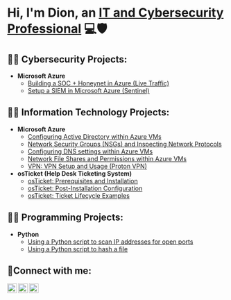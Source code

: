 <h1>Hi, I'm Dion, an <a href="https://www.linkedin.com/in/dion-alexander-682b04233/">IT and Cybersecurity Professional</a> 💻🛡</h1>

<h2>👨‍💻 Cybersecurity Projects:</h2>

- <b>Microsoft Azure</b>
  - [Building a SOC + Honeynet in Azure (Live Traffic)](https://github.com/DionAlexander1/Building-a-SOC-Honeynet-in-Azure-Live-Traffic-)                        
  - [Setup a SIEM in Microsoft Azure (Sentinel)](https://github.com/DionAlexander1/Setup-a-SIEM-in-Microsoft-Azure-Sentinel-)

<h2>👨‍💻 Information Technology Projects:</h2>

- <b>Microsoft Azure</b>
  - [Configuring Active Directory within Azure VMs](https://github.com/chrisignas/configure-ad)
  - [Network Security Groups (NSGs) and Inspecting Network Protocols](https://github.com/chrisignas/azure-network-protocols)
  - [Configuring DNS settings within Azure VMs](https://github.com/chrisignas/configure-dns)
  - [Network File Shares and Permissions within Azure VMs](https://github.com/chrisignas/configure-network-file-shares-and-permissions)
  - [VPN: VPN Setup and Usage (Proton VPN)](https://github.com/sidiaz1991/VPN-setup)
- <b>osTicket (Help Desk Ticketing System)</b>
  - [osTicket: Prerequisites and Installation](https://github.com/chrisignas/osticket-prereqs)
  - [osTicket: Post-Installation Configuration](https://github.com/chrisignas/post-install-config)
  - [osTicket: Ticket Lifecycle Examples](https://github.com/chrisignas/ticket-lifecycle)
    
<h2>👨‍💻 Programming Projects:</h2>

- <b>Python</b>
  - [Using a Python script to scan IP addresses for open ports](https://github.com/chrisignas/configure-network-file-shares-and-permissions)
  - [Using a Python script to hash a file](https://github.com/sidiaz1991/VPN-setup)


<h2>🤳Connect with me:</h2>

[<img align="left" alt="Chris | Twitter" width="22px" src="https://cdn.jsdelivr.net/npm/simple-icons@v3/icons/twitter.svg" />][twitter]
[<img align="left" alt="Chris | LinkedIn" width="22px" src="https://cdn.jsdelivr.net/npm/simple-icons@v3/icons/linkedin.svg" />][linkedin]
[<img align="left" alt="Chris | Instagram" width="22px" src="https://cdn.jsdelivr.net/npm/simple-icons@v3/icons/instagram.svg" />][instagram]

[twitter]: https://twitter.com/
[instagram]: https://www.instagram.com/
[linkedin]: https://www.linkedin.com/in/dion-alexander-682b04233/
